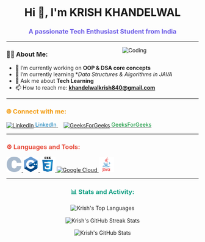 <h1 align="center">Hi 👋, I'm KRISH KHANDELWAL </h1>
<h3 align="center" style="color: #6c5ce7;">A passionate Tech Enthusiast Student from India</h3>

---


<img align="right" alt="Coding" width="200" src="https://media.tenor.com/hia7bVBU48QAAAAi/grok-chatgpt.gif">

### 👨‍💻 About Me:
- 🔭 I’m currently working on **OOP & DSA core concepts**
- 🌱 I’m currently learning **Data Structures & Algorithms in JAVA*
- 💬 Ask me about **Tech Learning**
- 📫 How to reach me: **khandelwalkrish840@gmail.com**

---

<h3 align="left" style="color: #f39c12;">🌐 Connect with me:</h3>
<p align="left">
  <a href="https://www.linkedin.com/in/krish-khandelwal-130992293/" target="_blank" style="margin-right: 15px;">
    <img align="center" src="https://raw.githubusercontent.com/rahuldkjain/github-profile-readme-generator/master/src/images/icons/Social/linked-in-alt.svg" alt="LinkedIn" height="30" width="40" />
    <span style="color: #0077B5;">LinkedIn</span>
  </a>
  <a href="https://www.geeksforgeeks.org/user/khandelwal8pxt/" target="_blank">
    <img align="center" src="https://raw.githubusercontent.com/rahuldkjain/github-profile-readme-generator/master/src/images/icons/Social/geeks-for-geeks.svg" alt="GeeksForGeeks" height="30" width="40" />
    <span style="color: #008F2E;">GeeksForGeeks</span>
  </a> 
</p>

---

<h3 align="left" style="color: #e74c3c;">⚙️ Languages and Tools:</h3>
<p align="left"> 
  <a href="https://www.cprogramming.com/" target="_blank"> 
    <img src="https://raw.githubusercontent.com/devicons/devicon/master/icons/c/c-original.svg" alt="C" width="40" height="40" />
  </a> 
  <a href="https://www.w3schools.com/cpp/" target="_blank"> 
    <img src="https://raw.githubusercontent.com/devicons/devicon/master/icons/cplusplus/cplusplus-original.svg" alt="C++" width="40" height="40" />
  </a> 
  <a href="https://www.w3schools.com/css/" target="_blank"> 
    <img src="https://raw.githubusercontent.com/devicons/devicon/master/icons/css3/css3-original-wordmark.svg" alt="CSS3" width="40" height="40" />
  </a> 
  <a href="https://cloud.google.com" target="_blank"> 
    <img src="https://www.vectorlogo.zone/logos/google_cloud/google_cloud-icon.svg" alt="Google Cloud" width="40" height="40" />
  </a> 
<a href="https://www.java.com/" target="_blank" rel="noopener noreferrer">
  <img src="https://raw.githubusercontent.com/devicons/devicon/master/icons/java/java-original-wordmark.svg" alt="Java" width="40" height="40" />
</a>

</p>

---

<h3 align="center" style="color: #16a085;">📊 Stats and Activity:</h3>

<p align="center">
  <img align="center" src="https://github-readme-stats.vercel.app/api/top-langs?username=Khandelwal6350&show_icons=true&locale=en&layout=compact&theme=radical" alt="Krish's Top Languages" />
</p>

<p align="center">
  <img align="center" src="https://streak-stats.demolab.com?user=Khandelwal6350&theme=radical&hide_border=true" alt="Krish's GitHub Streak Stats" />
</p>

<p align="center">
  <img align="center" src="https://github-readme-stats.vercel.app/api?username=Khandelwal6350&show_icons=true&locale=en&theme=radical" alt="Krish's GitHub Stats" />
</p>
